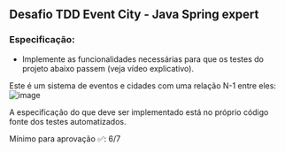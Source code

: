 ## Desafio TDD Event City - Java Spring expert
### Especificação: 
- Implemente as funcionalidades necessárias para que os testes do projeto abaixo passem (veja vídeo explicativo).

Este é um sistema de eventos e cidades com uma relação N-1 entre eles:
![image](https://github.com/user-attachments/assets/c52d30ba-e4a3-4cb4-a045-e9ecfae9ada2)

A especificação do que deve ser implementado está no próprio código fonte dos testes automatizados.

Mínimo para aprovação ✅: 6/7
